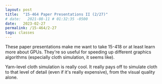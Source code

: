 ```yaml
---
layout: post
title:  "15-464 Paper Presentations II (2/27)"
# date:   2021-08-11 # 01:32:35 -0500
date:   2023-02-27
permalink: /15-464/2-27
tags: classes
---
```


These paper presentations make me want to take 15-418 or at least learn more about GPUs. They're so useful for speeding up different graphics algorithms (especially cloth simulation, it seems like).

Yarn-level cloth simulation is really cool. It really pays off to simulate cloth to that level of detail (even if it's really expensive), from the visual quality alone. 